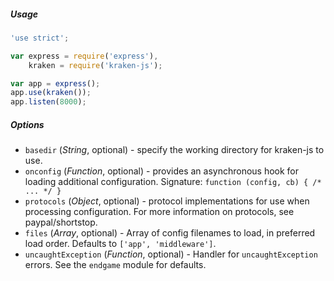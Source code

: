 ##### Usage
```javascript
'use strict';

var express = require('express'),
    kraken = require('kraken-js');

var app = express();
app.use(kraken());
app.listen(8000);
```


##### Options
- `basedir` (*String*, optional) - specify the working directory for kraken-js to use.
- `onconfig` (*Function*, optional) - provides an asynchronous hook for loading additional configuration. Signature: `function (config, cb) { /* ... */ }`
- `protocols` (*Object*, optional) - protocol implementations for use when processing configuration. For more information on protocols, see paypal/shortstop.
- `files` (*Array*, optional) - Array of config filenames to load, in preferred load order. Defaults to `['app', 'middleware']`.
- `uncaughtException` (*Function*, optional) - Handler for `uncaughtException` errors. See the `endgame` module for defaults.